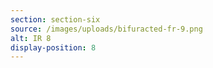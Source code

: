 ```yaml
---
section: section-six
source: /images/uploads/bifuracted-fr-9.png
alt: IR 8
display-position: 8
---
```

